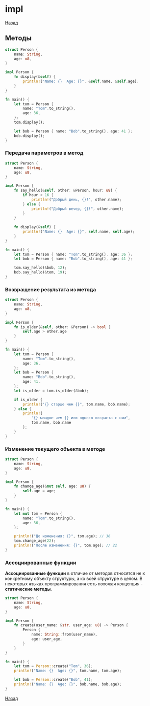 # impl

[Назад][back]

## Методы

```rust
struct Person {
    name: String,
    age: u8,
}

impl Person {
    fn display(&self) {
        println!("Name: {}  Age: {}", &self.name, &self.age);
    }
}

fn main() {
    let tom = Person {
        name: "Tom".to_string(),
        age: 36,
    };
    tom.display();

    let bob = Person { name: "Bob".to_string(), age: 41 };
    bob.display();
}
```

### Передача параметров в метод

```rust
struct Person {
    name: String,
    age: u8,
}

impl Person {
    fn say_hello(&self, other: &Person, hour: u8) {
        if hour < 16 {
            println!("Добрый день, {}!", other.name);
        } else {
            println!("Добрый вечер, {}!", other.name);
        }
    }
    
    fn display(&self) {
        println!("Name: {}  Age: {}", self.name, self.age);
    }
}

fn main() {
    let tom = Person { name: "Tom".to_string(), age: 36 };
    let bob = Person { name: "Bob".to_string(), age: 41 };

    tom.say_hello(&bob, 12);
    bob.say_hello(&tom, 19);
}
```

### Возвращение результата из метода

```rust
struct Person {
    name: String,
    age: u8,
}

impl Person {
    fn is_older(&self, other: &Person) -> bool {
        self.age > other.age
    }
}

fn main() {
    let tom = Person {
        name: "Tom".to_string(),
        age: 36,
    };
    let bob = Person {
        name: "Bob".to_string(),
        age: 41,
    };
    let is_older = tom.is_older(&bob);

    if is_older {
        println!("{} старше чем {}", tom.name, bob.name);
    } else {
        println!(
            "{} младше чем {} или одного возраста с ним",
            tom.name, bob.name
        );
    }
}
```

### Изменение текущего объекта в методе

```rust
struct Person {
    name: String,
    age: u8,
}

impl Person {
    fn change_age(&mut self, age: u8) {
        self.age = age;
    }
}

fn main() {
    let mut tom = Person {
        name: "Tom".to_string(),
        age: 36,
    };

    println!("До изменения: {}", tom.age); // 36
    tom.change_age(22);
    println!("После изменения: {}", tom.age); // 22
}
```

### Ассоциированные функции

**Ассоциированные функции** в отличие от методов относятся не к конкретному объекту структуры, а ко всей структуре в
целом.
В некоторых языках программирования есть похожая концепция - **статические методы**.

```rust
struct Person {
    name: String,
    age: u8,
}

impl Person {
    fn create(user_name: &str, user_age: u8) -> Person {
        Person {
            name: String::from(user_name),
            age: user_age,
        }
    }
}

fn main() {
    let tom = Person::create("Tom", 36);
    println!("Name: {}  Age: {}", tom.name, tom.age);

    let bob = Person::create("Bob", 41);
    println!("Name: {}  Age: {}", bob.name, bob.age);
}
```

[Назад][back]

[back]: <.> "Назад к оглавлению"
